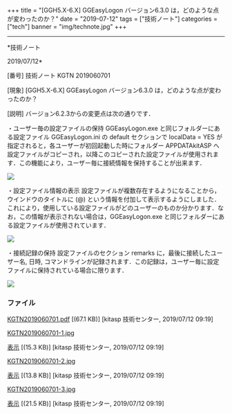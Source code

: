 ﻿+++
title = "[GGH5.X-6.X] GGEasyLogon バージョン6.3.0 は，どのような点が変わったのか？"
date = "2019-07-12"
tags = ["技術ノート"]
categories = ["tech"]
banner = "img/technote.jpg"
+++

-----------------------------------------------------------------------------------------------------------------------------

*技術ノート

2019/07/12*


[番号]
技術ノート KGTN 2019060701

[現象]
[GGH5.X-6.X] GGEasyLogon バージョン6.3.0
は，どのような点が変わったのか？

[説明]
バージョン6.2.3からの変更点は次の通りです．

・ユーザー毎の設定ファイルの保持
GGEasyLogon.exe と同じフォルダーにある設定ファイル GGEasyLogon.ini の
default セクションで localData = YES
が指定されると，各ユーザーが初回起動した時にフォルダー APPDATAkitASP
へ設定ファイルがコピーされ，以降このコピーされた設定ファイルが使用されます．この機能により，ユーザー毎に接続情報を保持することが出来ます．

![](http://techreport.kitasp.net/attachments/download/4283/KGTN2019060701-1.jpg)

・設定ファイル情報の表示
設定ファイルが複数存在するようになることから，ウインドウのタイトルに (@)
という情報を付加して表示するようにしました．これにより，使用している設定ファイルがどのユーザーのものか分かります．なお，この情報が表示されない場合は，GGEasyLogon.exe
と同じフォルダーにある設定ファイルが使用されています．

![](http://techreport.kitasp.net/attachments/download/4284/KGTN2019060701-2.jpg)

・接続記録の保持
設定ファイルのセクション remarks に，最後に接続したユーザー名, 日時,
コマンドラインが記録されます．この記録は，ユーザー毎に設定ファイルに保持されている場合に限ります．

![](http://techreport.kitasp.net/attachments/download/4285/KGTN2019060701-3.jpg)


### ファイル

 
 


[KGTN2019060701.pdf](http://techreport.kitasp.net/attachments/download/4282/KGTN2019060701.pdf)
 [(67.1 KB)] [kitasp 技術センター, 2019/07/12
09:19]

[KGTN2019060701-1.jpg](http://techreport.kitasp.net/attachments/download/4283/KGTN2019060701-1.jpg)

[表示](http://techreport.kitasp.net/attachments/4283/KGTN2019060701-1.jpg "表示")
 [(15.3 KB)] [kitasp 技術センター, 2019/07/12
09:19]

[KGTN2019060701-2.jpg](http://techreport.kitasp.net/attachments/download/4284/KGTN2019060701-2.jpg)

[表示](http://techreport.kitasp.net/attachments/4284/KGTN2019060701-2.jpg "表示")
 [(13.8 KB)] [kitasp 技術センター, 2019/07/12
09:19]

[KGTN2019060701-3.jpg](http://techreport.kitasp.net/attachments/download/4285/KGTN2019060701-3.jpg)

[表示](http://techreport.kitasp.net/attachments/4285/KGTN2019060701-3.jpg "表示")
 [(21.5 KB)] [kitasp 技術センター, 2019/07/12
09:19]


 


 

